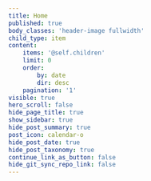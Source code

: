 ```yaml
---
title: Home
published: true
body_classes: 'header-image fullwidth'
child_type: item
content:
    items: '@self.children'
    limit: 0
    order:
        by: date
        dir: desc
    pagination: '1'
visible: true
hero_scroll: false
hide_page_title: true
show_sidebar: true
hide_post_summary: true
post_icon: calendar-o
hide_post_date: true
hide_post_taxonomy: true
continue_link_as_button: false
hide_git_sync_repo_link: false
---
```

